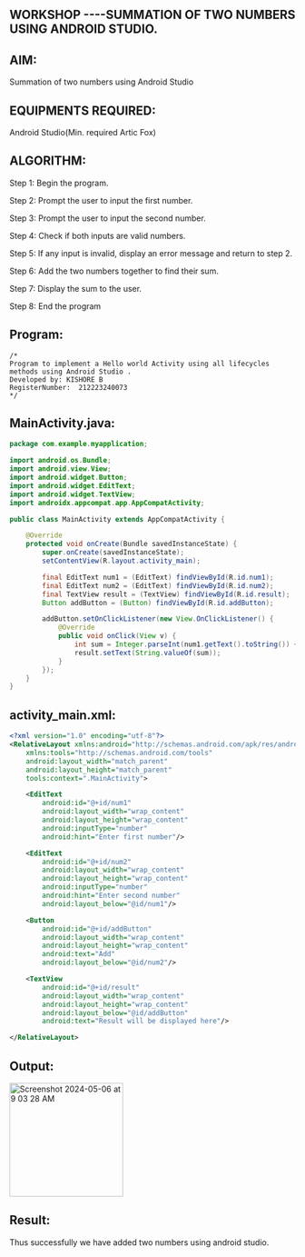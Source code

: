 ## WORKSHOP ----SUMMATION OF TWO NUMBERS USING ANDROID STUDIO.


## AIM:
Summation of two numbers using Android Studio


## EQUIPMENTS REQUIRED:

Android Studio(Min. required Artic Fox)


## ALGORITHM:

Step 1: Begin the program. 

Step 2: Prompt the user to input the first number. 

Step 3: Prompt the user to input the second number. 

Step 4: Check if both inputs are valid numbers. 

Step 5: If any input is invalid, display an error message and return to step 2. 

Step 6: Add the two numbers together to find their sum. 

Step 7: Display the sum to the user. 

Step 8: End the program

## Program:
 ```
/*
Program to implement a Hello world Activity using all lifecycles methods using Android Studio .
Developed by: KISHORE B
RegisterNumber:  212223240073
*/
```

## MainActivity.java:

```java
package com.example.myapplication;

import android.os.Bundle;
import android.view.View;
import android.widget.Button;
import android.widget.EditText;
import android.widget.TextView;
import androidx.appcompat.app.AppCompatActivity;

public class MainActivity extends AppCompatActivity {

    @Override
    protected void onCreate(Bundle savedInstanceState) {
        super.onCreate(savedInstanceState);
        setContentView(R.layout.activity_main);

        final EditText num1 = (EditText) findViewById(R.id.num1);
        final EditText num2 = (EditText) findViewById(R.id.num2);
        final TextView result = (TextView) findViewById(R.id.result);
        Button addButton = (Button) findViewById(R.id.addButton);

        addButton.setOnClickListener(new View.OnClickListener() {
            @Override
            public void onClick(View v) {
                int sum = Integer.parseInt(num1.getText().toString()) + Integer.parseInt(num2.getText().toString());
                result.setText(String.valueOf(sum));
            }
        });
    }
}
```




## activity_main.xml:

```xml
<?xml version="1.0" encoding="utf-8"?>
<RelativeLayout xmlns:android="http://schemas.android.com/apk/res/android"
    xmlns:tools="http://schemas.android.com/tools"
    android:layout_width="match_parent"
    android:layout_height="match_parent"
    tools:context=".MainActivity">

    <EditText
        android:id="@+id/num1"
        android:layout_width="wrap_content"
        android:layout_height="wrap_content"
        android:inputType="number"
        android:hint="Enter first number"/>

    <EditText
        android:id="@+id/num2"
        android:layout_width="wrap_content"
        android:layout_height="wrap_content"
        android:inputType="number"
        android:hint="Enter second number"
        android:layout_below="@id/num1"/>

    <Button
        android:id="@+id/addButton"
        android:layout_width="wrap_content"
        android:layout_height="wrap_content"
        android:text="Add"
        android:layout_below="@id/num2"/>

    <TextView
        android:id="@+id/result"
        android:layout_width="wrap_content"
        android:layout_height="wrap_content"
        android:layout_below="@id/addButton"
        android:text="Result will be displayed here"/>

</RelativeLayout>
```

## Output:

<img width="200" alt="Screenshot 2024-05-06 at 9 03 28 AM" src="https://github.com/gauthamkrishna7/WORKSHOP_SUMMATION/assets/141175025/fb3d6fa3-0fcc-4b85-bba9-bf3d43656454">



## Result:

Thus successfully we have added two numbers using android studio.

